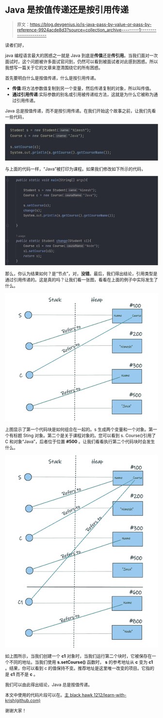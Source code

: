 # Java 是按值传递还是按引用传递

> 原文：<https://blog.devgenius.io/is-java-pass-by-value-or-pass-by-reference-9924acde8d3?source=collection_archive---------1----------------------->

读者们好，

java 编程语言最大的困惑之一就是 Java 到底是**传值**还是**传引用**。当我们面对一次面试时，这个问题被许多面试官问到，仍然可以看到被面试者对此感到困惑。所以我想写一篇关于它的文章来澄清围绕它的所有困惑。

首先要明白什么是按值传递，什么是按引用传递。

*   **传值**:将方法参数值复制到另一个变量，然后传递复制的对象，所以叫传值。
*   **通过引用传递**:实际参数的别名或引用被传递给方法，这就是为什么它被称为通过引用传递。

Java 总是按值传递，而不是按引用传递。在我们开始这个故事之前，让我们先看一些代码，

![](img/c7373c062a0adb197e0a848e5ebb57a3.png)

与上面的代码一样，“Java”被打印为课程。如果我们修改如下所示的代码，

![](img/149559f3043ae8272c52536464fc7446.png)

那么，你认为结果如何？是“节点”，对，**没错**。最后，我们得出结论，引用类型是通过引用传递的。这是真的吗？让我们看一张图，看看在上面的例子中实际发生了什么。

![](img/35cd4d8621c34ad6192ab2c6f7a5f236.png)

上图显示了第一个代码块是如何组合在一起的。s 生成两个变量和一个对象。第一个有标题 Sting 对象。第二个是关于课程对象的。您可以看到 s. Course()引用了 C 和对象“Java”，后者位于位置 **#500** 。让我们看看执行第二个代码块时会发生什么。

![](img/d6ccbd7a2a37f102201c5baae7ce6a9c.png)

如上图所示，当我们创建一个 **c1** 对象时，当我们运行第二个块时，它被保存在一个不同的地址。当我们使用 **s.setCourse()** 函数时， **s** 的参考地址从 **c** 变为 **c1** 。结果，你可以看到 c 的值保持不变。推荐地址是这里唯一改变的项目。它指的是 **c1** 而不是 **c** 。

我们可以由此得出结论，Java 总是按值传递。

本文中使用的代码片段可以在。[主 black hawk 1212/learn-with-krish(github.com)](https://github.com/BlackHawk1212/learn-with-krish/tree/main/Essential_Java/Java_Pass_by_Value_or_Reference)

谢谢大家！